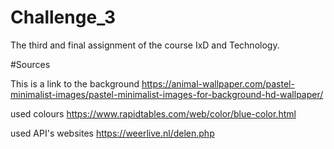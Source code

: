 # Challenge_3
 The third and final assignment of the course IxD and Technology.

#Sources

This is a link to the background
https://animal-wallpaper.com/pastel-minimalist-images/pastel-minimalist-images-for-background-hd-wallpaper/

used colours
https://www.rapidtables.com/web/color/blue-color.html

used API's websites
https://weerlive.nl/delen.php
